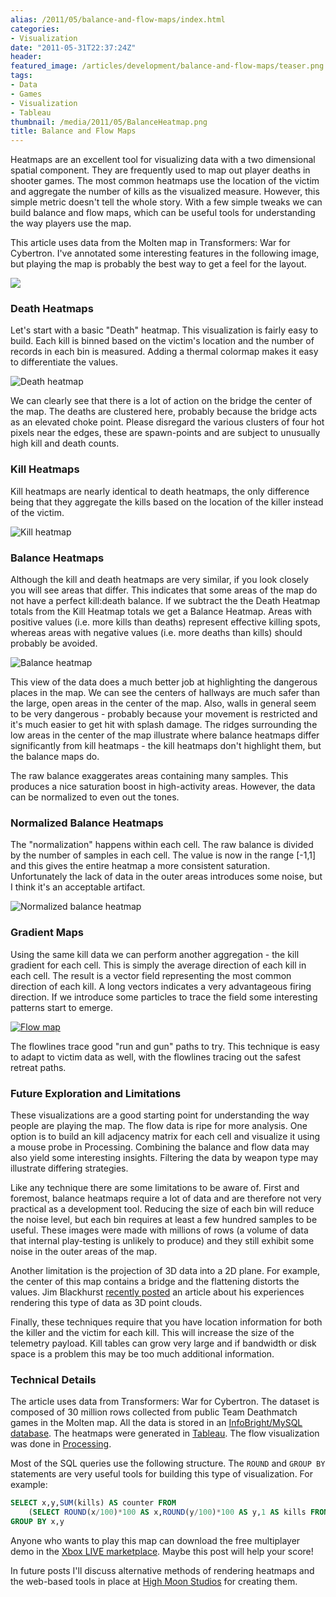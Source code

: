 ```yaml
---
alias: /2011/05/balance-and-flow-maps/index.html
categories:
- Visualization
date: "2011-05-31T22:37:24Z"
header:
featured_image: /articles/development/balance-and-flow-maps/teaser.png
tags:
- Data
- Games
- Visualization
- Tableau
thumbnail: /media/2011/05/BalanceHeatmap.png
title: Balance and Flow Maps
---
```


Heatmaps are an excellent tool for visualizing data with a two dimensional spatial component. They are frequently used to map out player deaths in shooter games. The most common heatmaps use the location of the victim and aggregate the number of kills as the visualized measure. However, this simple metric doesn't tell the whole story. With a few simple tweaks we can build balance and flow maps, which can be useful tools for understanding the way players use the map.

This article uses data from the Molten map in Transformers: War for Cybertron.  I've annotated some interesting features in the following image, but playing the map is probably the best way to get a feel for the layout.

![](Molten-Diagram.png)


### Death Heatmaps

Let's start with a basic "Death" heatmap. This visualization is fairly easy to build.  Each kill is binned based on the victim's location and the number of records in each bin is measured. Adding a thermal colormap makes it easy to differentiate the values.

![Death heatmap](DeathHeatmap.png)

We can clearly see that there is a lot of action on the bridge the center of the map. The deaths are clustered here, probably because the bridge acts as an elevated choke point. Please disregard the various clusters of four hot pixels near the edges, these are spawn-points and are subject to unusually high kill and death counts.

### Kill Heatmaps

Kill heatmaps are nearly identical to death heatmaps, the only difference being that they aggregate the kills based on the location of the killer instead of the victim.

![Kill heatmap](KillHeatmap.png)

### Balance Heatmaps

Although the kill and death heatmaps are very similar, if you look closely you will see areas that differ. This indicates that some areas of the map do not have a perfect kill:death balance. If we subtract the the Death Heatmap totals from the Kill Heatmap totals we get a Balance Heatmap. Areas with positive values (i.e. more kills than deaths) represent effective killing spots, whereas areas with negative values (i.e. more deaths than kills) should probably be avoided.

![Balance heatmap](BalanceHeatmap.png)

This view of the data does a much better job at highlighting the dangerous places in the map.  We can see the centers of hallways are much safer than the large, open areas in the center of the map.  Also, walls in general seem to be very dangerous - probably because your movement is restricted and it's much easier to get hit with splash damage. The ridges surrounding the low areas in the center of the map illustrate where balance heatmaps differ significantly from kill heatmaps - the kill heatmaps don't highlight them, but the balance maps do.

The raw balance exaggerates areas containing many samples.  This produces a nice saturation boost in high-activity areas.  However, the data can be normalized to even out the tones.

### Normalized Balance Heatmaps

The "normalization" happens within each cell.  The raw balance is divided by the number of samples in each cell.  The value is now in the range [-1,1] and this gives the entire heatmap a more consistent saturation.  Unfortunately the lack of data in the outer areas introduces some noise, but I think it's an acceptable artifact.

![Normalized balance heatmap](NormalizedBalanceHeatmap.png)

### Gradient Maps

Using the same kill data we can perform another aggregation - the kill gradient for each cell.  This is simply the average direction of each kill in each cell.  The result is a vector field representing the most common direction of each kill.  A long vectors indicates a very advantageous firing direction. If we introduce some particles to trace the field some interesting patterns start to emerge.

[![Flow map](FlowMapThumbnail-e1306866180634.jpg)](flowmap.html)

The flowlines trace good "run and gun" paths to try.  This technique is easy to adapt to victim data as well, with the flowlines tracing out the safest retreat paths.

### Future Exploration and Limitations

These visualizations are a good starting point for understanding the way people are playing the map. The flow data is ripe for more analysis. One option is to build an kill adjacency matrix for each cell and visualize it using a mouse probe in Processing.  Combining the balance and flow data may also yield some interesting insights. Filtering the data by weapon type may illustrate differing strategies.

Like any technique there are some limitations to be aware of.  First and foremost, balance heatmaps require a lot of data and are therefore not very practical as a development tool.  Reducing the size of each bin will reduce the noise level, but each bin requires at least a few hundred samples to be useful.  These images were made with millions of rows (a volume of data that internal play-testing is unlikely to produce) and they still exhibit some noise in the outer areas of the map.

Another limitation is the projection of 3D data into a 2D plane. For example, the center of this map contains a bridge and the flattening distorts the values.  Jim Blackhurst [recently posted](http://jimblackhurst.com/wp/?p=213) an article about his experiences rendering this type of data as 3D point clouds.

Finally, these techniques require that you have location information for both the killer and the victim for each kill.  This will increase the size of the telemetry payload. Kill tables can grow very large and if bandwidth or disk space is a problem this may be too much additional information.

### Technical Details

The article uses data from Transformers: War for Cybertron. The dataset is composed of 30 million rows collected from public Team Deathmatch games in the Molten map. All the data is stored in an [InfoBright/MySQL database](http://www.infobright.com). The heatmaps were generated in [Tableau](http://www.tableausoftware.com). The flow visualization was done in [Processing](http://processing.org).

Most of the SQL queries use the following structure.  The ```ROUND``` and ```GROUP BY``` statements are very useful tools for building this type of visualization.  For example:

```sql
SELECT x,y,SUM(kills) AS counter FROM
    (SELECT ROUND(x/100)*100 AS x,ROUND(y/100)*100 AS y,1 AS kills FROM kill_table)
GROUP BY x,y
```

Anyone who wants to play this map can download the free multiplayer demo in the [Xbox LIVE marketplace](http://marketplace.xbox.com/en-US/Product/Transformers-War-for-Cybertron-Multiplayer-Demo/00000000-0000-400d-80df-000141568885). Maybe this post will help your score!

In future posts I'll discuss alternative methods of rendering heatmaps and the web-based tools in place at [High Moon Studios](http://www.highmoonstudios.com) for creating them.

